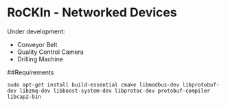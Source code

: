 RoCKIn - Networked Devices
==========================

Under development:
* Conveyor Belt
* Quality Control Camera
* Drilling Machine


##Requirements

    sudo apt-get install build-essential cmake libmodbus-dev libprotobuf-dev libzmq-dev libboost-system-dev libprotoc-dev protobuf-compiler libcap2-bin


